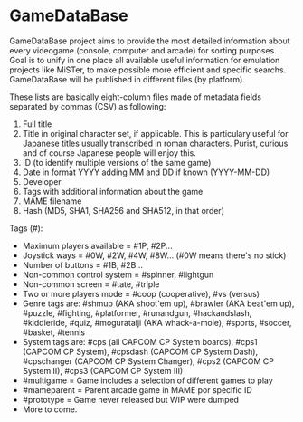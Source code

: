 # GameDataBase

GameDataBase project aims to provide the most detailed information about every videogame (console, computer and arcade) for sorting purposes. Goal is to unify in one place all available useful information for emulation projects like MiSTer, to make possible more efficient and specific searchs. GameDataBase will be published in different files (by platform).

These lists are basically eight-column files made of metadata fields separated by commas (CSV) as following:

1. Full title
2. Title in original character set, if applicable. This is particulary useful for Japanese titles usually transcribed in roman characters. Purist, curious and of course Japanese people will enjoy this.
3. ID (to identify multiple versions of the same game)
4. Date in format YYYY adding MM and DD if known (YYYY-MM-DD)
5. Developer
6. Tags with additional information about the game
7. MAME filename
8. Hash (MD5, SHA1, SHA256 and SHA512, in that order)

Tags (#):
  - Maximum players available = #1P, #2P...
  - Joystick ways = #0W, #2W, #4W, #8W... (#0W means there's no stick)
  - Number of buttons = #1B, #2B...
  - Non-common control system = #spinner, #lightgun
  - Non-common screen = #tate, #triple
  - Two or more players mode = #coop (cooperative), #vs (versus)
  - Genre tags are: #shmup (AKA shoot'em up), #brawler (AKA beat'em up), #puzzle, #fighting, #platformer, #runandgun, #hackandslash, #kiddieride, #quiz, #mogurataiji (AKA whack-a-mole), #sports, #soccer, #basket, #tennis
  - System tags are: #cps (all CAPCOM CP System boards), #cps1 (CAPCOM CP System), #cpsdash (CAPCOM CP System Dash), #cpschanger (CAPCOM CP System Changer), #cps2 (CAPCOM CP System II), #cps3 (CAPCOM CP System III)
  - #multigame = Game includes a selection of different games to play
  - #mameparent = Parent arcade game in MAME por specific ID
  - #prototype = Game never released but WIP were dumped
  - More to come.

